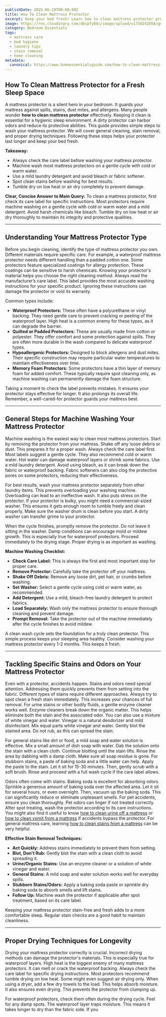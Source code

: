 ```yaml
---
publishDate: 2025-06-19T00:00:00Z
title: How To Clean Mattress Protector
excerpt: Keep your bed fresh! Learn how to clean mattress protector properly, from machine washing tips to stain removal, ensuring its longevity and hygiene.
image: https://res.cloudinary.com/dbcpfy04c/image/upload/v1750242858/generated_image_1750242858_gzraji.webp
category: Bedroom Essentials
tags:
  - mattress care
  - bed hygiene
  - laundry tips
  - stain removal
  - home cleaning
metadata:
  canonical: https://www.homeessentialsguide.com/how-to-clean-mattress-protector
---
```


## How To Clean Mattress Protector for a Fresh Sleep Space

A mattress protector is a silent hero in your bedroom. It guards your mattress against spills, stains, dust mites, and allergens. Many people wonder **how to clean mattress protector** effectively. Keeping it clean is essential for a hygienic sleep environment. A dirty protector can harbor odors and reduce its protective abilities. This guide provides simple steps to wash your mattress protector. We will cover general cleaning, stain removal, and proper drying techniques. Following these steps helps your protector last longer and keep your bed fresh.

**Takeaway:**
*   Always check the care label before washing your mattress protector.
*   Machine wash most mattress protectors on a gentle cycle with cold or warm water.
*   Use a mild laundry detergent and avoid bleach or fabric softener.
*   Spot clean stains before washing for best results.
*   Tumble dry on low heat or air dry completely to prevent damage.

**Clear, Concise Answer to Main Query:**
To clean a mattress protector, first check its care label for specific instructions. Most protectors require machine washing on a gentle cycle with cold or warm water and a mild detergent. Avoid harsh chemicals like bleach. Tumble dry on low heat or air dry thoroughly to maintain its integrity and protective qualities.

---

## Understanding Your Mattress Protector Type

Before you begin cleaning, identify the type of mattress protector you own. Different materials require specific care. For example, a waterproof mattress protector needs different handling than a padded cotton one. Some protectors feature specialized coatings for allergy protection. These coatings can be sensitive to harsh chemicals. Knowing your protector's material helps you choose the right cleaning method. Always read the manufacturer’s care label. This label provides the most accurate washing instructions for your specific product. Ignoring these instructions can damage the protector or void its warranty.

Common types include:
*   **Waterproof Protectors:** These often have a polyurethane or vinyl backing. They need gentle care to prevent cracking or peeling of the waterproof layer. High heat is a common enemy for these types, as it can degrade the barrier.
*   **Quilted or Padded Protectors:** These are usually made from cotton or polyester. They offer comfort and some protection against spills. They are often more durable in the wash compared to delicate waterproof types.
*   **Hypoallergenic Protectors:** Designed to block allergens and dust mites. Their specific construction may require particular water temperatures to maintain effectiveness over time.
*   **Memory Foam Protectors:** Some protectors have a thin layer of memory foam for added comfort. These typically require spot cleaning only, as machine washing can permanently damage the foam structure.

Taking a moment to check the label prevents mistakes. It ensures your protector stays effective for longer. It also prolongs its overall life. Remember, a well-cared-for protector guards your mattress best.

---

## General Steps for Machine Washing Your Mattress Protector

Machine washing is the easiest way to clean most mattress protectors. Start by removing the protector from your mattress. Shake off any loose debris or dust. This prepares it for a proper wash. Always check the care label first. Most labels suggest a gentle cycle. They also recommend cold or warm water. Hot water can damage waterproof layers or shrink some fabrics. Use a mild laundry detergent. Avoid using bleach, as it can break down the fabric or waterproof backing. Fabric softeners can also clog the protective pores on some protectors, reducing their effectiveness.

For best results, wash your mattress protector separately from other laundry items. This prevents overloading your washing machine. Overloading can lead to an ineffective wash. It also puts stress on the protector. If your protector is bulky, you might need a commercial-sized washer. This ensures it gets enough room to tumble freely and clean properly. Make sure the washer drum is clean before you start. A dirty washer can transfer grime to your protector.

When the cycle finishes, promptly remove the protector. Do not leave it sitting in the washer. Damp conditions can encourage mold or mildew growth. This is especially true for waterproof protectors. Proceed immediately to the drying stage. Proper drying is as important as washing.

**Machine Washing Checklist:**
*   **Check Care Label:** This is always the first and most important step for proper care.
*   **Remove Protector:** Carefully take the protector off your mattress.
*   **Shake Off Debris:** Remove any loose dirt, pet hair, or crumbs before washing.
*   **Set Washer:** Select a gentle cycle using cold or warm water, as recommended.
*   **Add Detergent:** Use a mild, bleach-free laundry detergent to protect fabrics.
*   **Load Separately:** Wash only the mattress protector to ensure thorough cleaning and prevent damage.
*   **Prompt Removal:** Take the protector out of the machine immediately after the cycle finishes to avoid mildew.

A clean wash cycle sets the foundation for a truly clean protector. This simple process keeps your sleeping area healthy. Consider washing your mattress protector every 1-2 months. This keeps it fresh.

---

## Tackling Specific Stains and Odors on Your Mattress Protector

Even with a protector, accidents happen. Stains and odors need special attention. Addressing them quickly prevents them from setting into the fabric. Different types of stains require different approaches. Always try to spot clean a fresh stain immediately. This increases your chances of full removal. For urine stains or other bodily fluids, a gentle enzyme cleaner works well. Enzyme cleaners break down the organic matter. This helps eliminate both the stain and the associated odor. You can also use a mixture of white vinegar and water. Vinegar is a natural deodorizer and mild disinfectant. Mix equal parts white vinegar and water. Gently blot the stained area. Do not rub, as this can spread the stain.

For general stains like dirt or food, a mild soap and water solution is effective. Mix a small amount of dish soap with water. Dab the solution onto the stain with a clean cloth. Continue blotting until the stain lifts. Rinse the area by dabbing with a damp cloth. Make sure all soap residue is gone. For stubborn stains, a paste of baking soda and a little water can help. Apply the paste to the stain. Let it sit for 15-30 minutes. Then, gently scrub with a soft brush. Rinse and proceed with a full wash cycle if the care label allows.

Odors often come with stains. Baking soda is excellent for absorbing odors. Sprinkle a generous amount of baking soda over the affected area. Let it sit for several hours, or even overnight. Then, vacuum up the baking soda. This can significantly reduce or eliminate unpleasant smells. For pet accidents, ensure you clean thoroughly. Pet odors can linger if not treated correctly. After spot treating, wash the protector according to its care instructions. You might also find it useful to know [how to clean urine off a mattress](https://homeessentialsguide.com/how-to-clean-pee-off-a-mattress) or [how to clean vomit from a mattress](https://homeessentialsguide.com/how-to-clean-vomit-from-mattress) if accidents bypass the protector. For general mattress care, learning [how to clean stains from a mattress](https://homeessentialsguide.com/how-to-clean-stains-from-a-mattress) can be very helpful.

**Effective Stain Removal Techniques:**
*   **Act Quickly:** Address stains immediately to prevent them from setting.
*   **Blot, Don't Rub:** Gently blot the stain with a clean cloth to avoid spreading it.
*   **Urine/Organic Stains:** Use an enzyme cleaner or a solution of white vinegar and water.
*   **General Stains:** A mild soap and water solution works well for everyday spills.
*   **Stubborn Stains/Odors:** Apply a baking soda paste or sprinkle dry baking soda to absorb smells and lift stains.
*   **Follow Up:** Machine wash the protector if applicable after spot treatment, based on its care label.

Keeping your mattress protector stain-free and fresh adds to a more comfortable sleep. Regular stain checks are a good habit to maintain cleanliness.

---

## Proper Drying Techniques for Longevity

Drying your mattress protector correctly is crucial. Incorrect drying methods can damage the protector's materials. This is especially true for waterproof layers. High heat is the biggest enemy of many mattress protectors. It can melt or crack the waterproof backing. Always check the care label for specific drying instructions. Most protectors recommend tumble drying on low heat. Some might even suggest air drying only. When using a dryer, add a few dry towels to the load. This helps absorb moisture. It also ensures even drying. This prevents the protector from clumping up.

For waterproof protectors, check them often during the drying cycle. Feel for any damp spots. The waterproof layer traps moisture. This means it takes longer to dry than the fabric side. If you